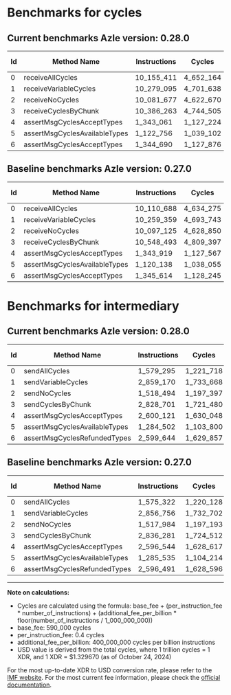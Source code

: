 # Benchmarks for cycles

## Current benchmarks Azle version: 0.28.0

| Id  | Method Name                   | Instructions | Cycles    | USD           | USD/Million Calls | Change                              |
| --- | ----------------------------- | ------------ | --------- | ------------- | ----------------- | ----------------------------------- |
| 0   | receiveAllCycles              | 10_155_411   | 4_652_164 | $0.0000061858 | $6.18             | <font color="red">+44_723</font>    |
| 1   | receiveVariableCycles         | 10_279_095   | 4_701_638 | $0.0000062516 | $6.25             | <font color="red">+19_736</font>    |
| 2   | receiveNoCycles               | 10_081_677   | 4_622_670 | $0.0000061466 | $6.14             | <font color="green">-15_448</font>  |
| 3   | receiveCyclesByChunk          | 10_386_263   | 4_744_505 | $0.0000063086 | $6.30             | <font color="green">-162_230</font> |
| 4   | assertMsgCyclesAcceptTypes    | 1_343_061    | 1_127_224 | $0.0000014988 | $1.49             | <font color="green">-858</font>     |
| 5   | assertMsgCyclesAvailableTypes | 1_122_756    | 1_039_102 | $0.0000013817 | $1.38             | <font color="red">+2_618</font>     |
| 6   | assertMsgCyclesAcceptTypes    | 1_344_690    | 1_127_876 | $0.0000014997 | $1.49             | <font color="green">-924</font>     |

## Baseline benchmarks Azle version: 0.27.0

| Id  | Method Name                   | Instructions | Cycles    | USD           | USD/Million Calls |
| --- | ----------------------------- | ------------ | --------- | ------------- | ----------------- |
| 0   | receiveAllCycles              | 10_110_688   | 4_634_275 | $0.0000061621 | $6.16             |
| 1   | receiveVariableCycles         | 10_259_359   | 4_693_743 | $0.0000062411 | $6.24             |
| 2   | receiveNoCycles               | 10_097_125   | 4_628_850 | $0.0000061548 | $6.15             |
| 3   | receiveCyclesByChunk          | 10_548_493   | 4_809_397 | $0.0000063949 | $6.39             |
| 4   | assertMsgCyclesAcceptTypes    | 1_343_919    | 1_127_567 | $0.0000014993 | $1.49             |
| 5   | assertMsgCyclesAvailableTypes | 1_120_138    | 1_038_055 | $0.0000013803 | $1.38             |
| 6   | assertMsgCyclesAcceptTypes    | 1_345_614    | 1_128_245 | $0.0000015002 | $1.50             |

# Benchmarks for intermediary

## Current benchmarks Azle version: 0.28.0

| Id  | Method Name                   | Instructions | Cycles    | USD           | USD/Million Calls | Change                            |
| --- | ----------------------------- | ------------ | --------- | ------------- | ----------------- | --------------------------------- |
| 0   | sendAllCycles                 | 1_579_295    | 1_221_718 | $0.0000016245 | $1.62             | <font color="red">+3_973</font>   |
| 1   | sendVariableCycles            | 2_859_170    | 1_733_668 | $0.0000023052 | $2.30             | <font color="red">+2_414</font>   |
| 2   | sendNoCycles                  | 1_518_494    | 1_197_397 | $0.0000015921 | $1.59             | <font color="red">+510</font>     |
| 3   | sendCyclesByChunk             | 2_828_701    | 1_721_480 | $0.0000022890 | $2.28             | <font color="green">-7_580</font> |
| 4   | assertMsgCyclesAcceptTypes    | 2_600_121    | 1_630_048 | $0.0000021674 | $2.16             | <font color="red">+3_577</font>   |
| 5   | assertMsgCyclesAvailableTypes | 1_284_502    | 1_103_800 | $0.0000014677 | $1.46             | <font color="green">-1_033</font> |
| 6   | assertMsgCyclesRefundedTypes  | 2_599_644    | 1_629_857 | $0.0000021672 | $2.16             | <font color="red">+3_153</font>   |

## Baseline benchmarks Azle version: 0.27.0

| Id  | Method Name                   | Instructions | Cycles    | USD           | USD/Million Calls |
| --- | ----------------------------- | ------------ | --------- | ------------- | ----------------- |
| 0   | sendAllCycles                 | 1_575_322    | 1_220_128 | $0.0000016224 | $1.62             |
| 1   | sendVariableCycles            | 2_856_756    | 1_732_702 | $0.0000023039 | $2.30             |
| 2   | sendNoCycles                  | 1_517_984    | 1_197_193 | $0.0000015919 | $1.59             |
| 3   | sendCyclesByChunk             | 2_836_281    | 1_724_512 | $0.0000022930 | $2.29             |
| 4   | assertMsgCyclesAcceptTypes    | 2_596_544    | 1_628_617 | $0.0000021655 | $2.16             |
| 5   | assertMsgCyclesAvailableTypes | 1_285_535    | 1_104_214 | $0.0000014682 | $1.46             |
| 6   | assertMsgCyclesRefundedTypes  | 2_596_491    | 1_628_596 | $0.0000021655 | $2.16             |

---

**Note on calculations:**

- Cycles are calculated using the formula: base_fee + (per_instruction_fee \* number_of_instructions) + (additional_fee_per_billion \* floor(number_of_instructions / 1_000_000_000))
- base_fee: 590_000 cycles
- per_instruction_fee: 0.4 cycles
- additional_fee_per_billion: 400_000_000 cycles per billion instructions
- USD value is derived from the total cycles, where 1 trillion cycles = 1 XDR, and 1 XDR = $1.329670 (as of October 24, 2024)

For the most up-to-date XDR to USD conversion rate, please refer to the [IMF website](https://www.imf.org/external/np/fin/data/rms_sdrv.aspx).
For the most current fee information, please check the [official documentation](https://internetcomputer.org/docs/current/developer-docs/gas-cost#execution).
